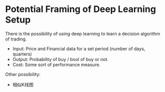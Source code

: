 # Potential Framing of Deep Learning Setup

There is the possibility of using deep learning to learn a decision algorithm of trading.

- Input: Price and Financial data for a set period (number of days, quarters)
- Output: Probability of buy / bool of buy or not.
- Cost: Some sort of performance measure.

Other possibility:
- 相似K线图
